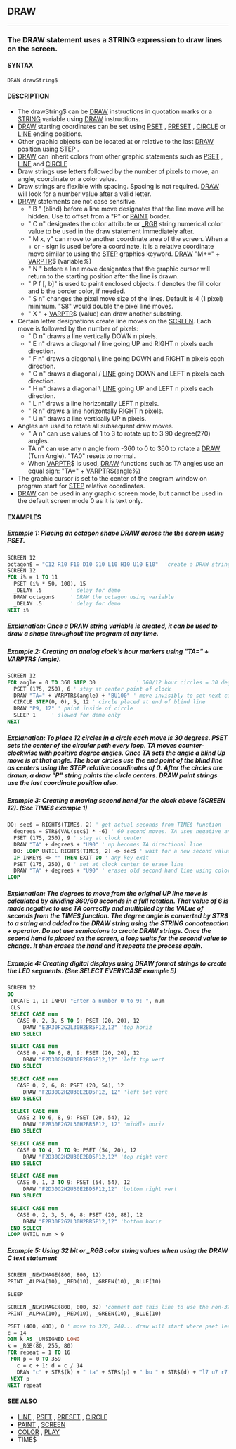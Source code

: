 ## DRAW
---

### The DRAW statement uses a STRING expression to draw lines on the screen.

#### SYNTAX

`DRAW drawString$`

#### DESCRIPTION
* The drawString$ can be [DRAW](./DRAW.md) instructions in quotation marks or a [STRING](./STRING.md) variable using [DRAW](./DRAW.md) instructions.
* [DRAW](./DRAW.md) starting coordinates can be set using [PSET](./PSET.md) , [PRESET](./PRESET.md) , [CIRCLE](./CIRCLE.md) or [LINE](./LINE.md) ending positions.
* Other graphic objects can be located at or relative to the last [DRAW](./DRAW.md) position using [STEP](./STEP.md) .
* [DRAW](./DRAW.md) can inherit colors from other graphic statements such as [PSET](./PSET.md) , [LINE](./LINE.md) and [CIRCLE](./CIRCLE.md) .
* Draw strings use letters followed by the number of pixels to move, an angle, coordinate or a color value.
* Draw strings are flexible with spacing. Spacing is not required. [DRAW](./DRAW.md) will look for a number value after a valid letter.
* [DRAW](./DRAW.md) statements are not case sensitive.
	* " B " (blind) before a line move designates that the line move will be hidden. Use to offset from a "P" or [PAINT](./PAINT.md) border.
	* " C n" designates the color attribute or [_RGB](./_RGB.md) string numerical color value to be used in the draw statement immediately after.
	* " M x, y" can move to another coordinate area of the screen. When a + or - sign is used before a coordinate, it is a relative coordinate move similar to using the [STEP](./STEP.md) graphics keyword. [DRAW](./DRAW.md) "M+=" + [VARPTR](./VARPTR.md)$ (variable%)
	* " N " before a line move designates that the graphic cursor will return to the starting position after the line is drawn.
	* " P f [, b]" is used to paint enclosed objects. f denotes the fill color and b the border color, if needed.
	* " S n" changes the pixel move size of the lines. Default is 4 (1 pixel) minimum. "S8" would double the pixel line moves.
	* " X " + [VARPTR](./VARPTR.md)$ (value) can draw another substring.
* Certain letter designations create line moves on the [SCREEN](./SCREEN.md). Each move is followed by the number of pixels:
	* " D n" draws a line vertically DOWN n pixels.
	* " E n" draws a diagonal / line going UP and RIGHT n pixels each direction.
	* " F n" draws a diagonal \ line going DOWN and RIGHT n pixels each direction.
	* " G n" draws a diagonal / [LINE](./LINE.md) going DOWN and LEFT n pixels each direction.
	* " H n" draws a diagonal \ [LINE](./LINE.md) going UP and LEFT n pixels each direction.
	* " L n" draws a line horizontally LEFT n pixels.
	* " R n" draws a line horizontally RIGHT n pixels.
	* " U n" draws a line vertically UP n pixels.
* Angles are used to rotate all subsequent draw moves.
	* " A n" can use values of 1 to 3 to rotate up to 3 90 degree(270) angles.
	* TA n" can use any n angle from -360 to 0 to 360 to rotate a [DRAW](./DRAW.md) (Turn Angle). "TA0" resets to normal.
	* When [VARPTR](./VARPTR.md)$ is used, [DRAW](./DRAW.md) functions such as TA angles use an equal sign: "TA=" + [VARPTR](./VARPTR.md)$(angle%)
* The graphic cursor is set to the center of the program window on program start for [STEP](./STEP.md) relative coordinates.
* [DRAW](./DRAW.md) can be used in any graphic screen mode, but cannot be used in the default screen mode 0 as it is text only.


#### EXAMPLES
##### Example 1: Placing an octagon shape DRAW across the the screen using PSET.
```vb
SCREEN 12
octagon$ = "C12 R10 F10 D10 G10 L10 H10 U10 E10"  'create a DRAW string value
SCREEN 12
FOR i% = 1 TO 11
  PSET (i% * 50, 100), 15
  _DELAY .5         ' delay for demo
  DRAW octagon$     ' DRAW the octagon using variable
  _DELAY .5         ' delay for demo
NEXT i%
```
  
##### Explanation: Once a DRAW string variable is created, it can be used to draw a shape throughout the program at any time.
##### Example 2: Creating an analog clock's hour markers using "TA=" + VARPTR$ (angle).
```vb
SCREEN 12
FOR angle = 0 TO 360 STEP 30             ' 360/12 hour circles = 30 degrees apart
  PSET (175, 250), 6 ' stay at center point of clock
  DRAW "TA=" + VARPTR$(angle) + "BU100" ' move invisibly to set next circle's center point
  CIRCLE STEP(0, 0), 5, 12 ' circle placed at end of blind line
  DRAW "P9, 12" ' paint inside of circle
  SLEEP 1     ' slowed for demo only
NEXT
```
  
##### Explanation: To place 12 circles in a circle each move is 30 degrees. PSET sets the center of the circular path every loop. TA moves counter-clockwise with positive degree angles. Once TA sets the angle a blind Up move is at that angle. The hour circles use the end point of the blind line as centers using the STEP relative coordinates of 0. After the circles are drawn, a draw "P" string paints the circle centers. DRAW paint strings use the last coordinate position also.
##### Example 3: Creating a moving second hand for the clock above (SCREEN 12). (See TIME$ example 1)
```vb
DO: sec$ = RIGHT$(TIME$, 2) ' get actual seconds from TIME$ function
  degree$ = STR$(VAL(sec$) * -6) ' 60 second moves. TA uses negative angles for clockwise moves
  PSET (175, 250), 9 ' stay at clock center
  DRAW "TA" + degree$ + "U90" ' up becomes TA directional line
  DO: LOOP UNTIL RIGHT$(TIME$, 2) <> sec$ ' wait for a new second value
  IF INKEY$ <> "" THEN EXIT DO ' any key exit
  PSET (175, 250), 0 ' set at clock center to erase line
  DRAW "TA" + degree$ + "U90" ' erases old second hand line using color 0 from PSET
LOOP
```
  
##### Explanation: The degrees to move from the original UP line move is calculated by dividing 360/60 seconds in a full rotation. That value of 6 is made negative to use TA correctly and multiplied by the VALue of seconds from the TIME$ function. The degree angle is converted by STR$ to a string and added to the DRAW string using the STRING concatenation + operator. Do not use semicolons to create DRAW strings. Once the second hand is placed on the screen, a loop waits for the second value to change. It then erases the hand and it repeats the process again.
##### Example 4: Creating digital displays using DRAW format strings to create the LED segments. (See SELECT EVERYCASE example 5)
```vb
SCREEN 12
DO
 LOCATE 1, 1: INPUT "Enter a number 0 to 9: ", num
 CLS
 SELECT CASE num
   CASE 0, 2, 3, 5 TO 9: PSET (20, 20), 12
     DRAW "E2R30F2G2L30H2BR5P12,12" 'top horiz
 END SELECT

 SELECT CASE num
   CASE 0, 4 TO 6, 8, 9: PSET (20, 20), 12
     DRAW "F2D30G2H2U30E2BD5P12,12" 'left top vert
 END SELECT

 SELECT CASE num
   CASE 0, 2, 6, 8: PSET (20, 54), 12
     DRAW "F2D30G2H2U30E2BD5P12, 12" 'left bot vert
 END SELECT

 SELECT CASE num
   CASE 2 TO 6, 8, 9: PSET (20, 54), 12
     DRAW "E2R30F2G2L30H2BR5P12, 12" 'middle horiz
 END SELECT

 SELECT CASE num
   CASE 0 TO 4, 7 TO 9: PSET (54, 20), 12
     DRAW "F2D30G2H2U30E2BD5P12,12" 'top right vert
 END SELECT

 SELECT CASE num
   CASE 0, 1, 3 TO 9: PSET (54, 54), 12
     DRAW "F2D30G2H2U30E2BD5P12,12" 'bottom right vert
 END SELECT

 SELECT CASE num
   CASE 0, 2, 3, 5, 6, 8: PSET (20, 88), 12
     DRAW "E2R30F2G2L30H2BR5P12,12" 'bottom horiz
 END SELECT
LOOP UNTIL num > 9
```
  
##### Example 5: Using 32 bit or _RGB color string values when using the DRAW C text statement
```vb
SCREEN _NEWIMAGE(800, 800, 12)
PRINT _ALPHA(10), _RED(10), _GREEN(10), _BLUE(10)

SLEEP

SCREEN _NEWIMAGE(800, 800, 32) 'comment out this line to use the non-32 bit screen mode 12
PRINT _ALPHA(10), _RED(10), _GREEN(10), _BLUE(10)

PSET (400, 400), 0 ' move to 320, 240... draw will start where pset leaves off
c = 14
DIM k AS _UNSIGNED LONG
k = _RGB(80, 255, 80)
FOR repeat = 1 TO 16
 FOR p = 0 TO 359
   c = c + 1: d = c / 14
   DRAW "c" + STR$(k) + " ta" + STR$(p) + " bu " + STR$(d) + "l7 u7 r7 d7 bd " + STR$(d)
 NEXT p
NEXT repeat
```
  


#### SEE ALSO
* [LINE](./LINE.md) , [PSET](./PSET.md) , [PRESET](./PRESET.md) , [CIRCLE](./CIRCLE.md)
* [PAINT](./PAINT.md) , [SCREEN](./SCREEN.md)
* [COLOR](./COLOR.md) , [PLAY](./PLAY.md)
* TIME$
